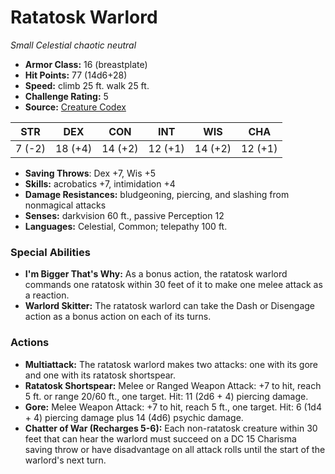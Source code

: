 # Ratatosk Warlord

*Small* *Celestial* *chaotic neutral*

- **Armor Class:** 16 (breastplate)
- **Hit Points:** 77 (14d6+28)
- **Speed:** climb 25 ft. walk 25 ft.
- **Challenge Rating:** 5
- **Source:** [Creature Codex](https://koboldpress.com/kpstore/product/creature-codex-for-5th-edition-dnd/)

| STR | DEX | CON | INT | WIS | CHA |
| --- | --- | --- | --- | --- | --- |
| 7 (-2) | 18 (+4) | 14 (+2) | 12 (+1) | 14 (+2) | 12 (+1) |

- **Saving Throws**: Dex +7, Wis +5
- **Skills:** acrobatics +7, intimidation +4
- **Damage Resistances:** bludgeoning, piercing, and slashing from nonmagical attacks
- **Senses:** darkvision 60 ft., passive Perception 12
- **Languages:** Celestial, Common; telepathy 100 ft.
### Special Abilities
- **I'm Bigger That's Why:** As a bonus action, the ratatosk warlord commands one ratatosk within 30 feet of it to make one melee attack as a reaction.
- **Warlord Skitter:** The ratatosk warlord can take the Dash or Disengage action as a bonus action on each of its turns.
### Actions
- **Multiattack:** The ratatosk warlord makes two attacks: one with its gore and one with its ratatosk shortspear.
- **Ratatosk Shortspear:** Melee or Ranged Weapon Attack: +7 to hit, reach 5 ft. or range 20/60 ft., one target. Hit: 11 (2d6 + 4) piercing damage.
- **Gore:** Melee Weapon Attack: +7 to hit, reach 5 ft., one target. Hit: 6 (1d4 + 4) piercing damage plus 14 (4d6) psychic damage.
- **Chatter of War (Recharges 5-6):** Each non-ratatosk creature within 30 feet that can hear the warlord must succeed on a DC 15 Charisma saving throw or have disadvantage on all attack rolls until the start of the warlord's next turn.
